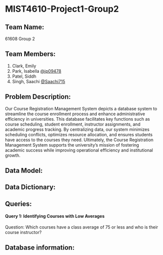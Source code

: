 # MIST4610-Project1-Group2

## Team Name:
61608 Group 2

## Team Members:
1. Clark, Emily
2. Park, Isabella [@jp09478](https://github.com/jp09478)
3. Patel, Siddh 
4. Singh, Saachi [@Saachi715](https://github.com/Saachi715)

## Problem Description:
Our Course Registration Management System depicts a database system to streamline the course enrollment process and enhance administrative efficiency in universities. This database facilitates key functions such as course scheduling, student enrollment, instructor assignments, and academic progress tracking. By centralizing data, our system minimizes scheduling conflicts, optimizes resource allocation, and ensures students have access to the courses they need. Ultimately, the Course Registration Management System supports the university’s mission of fostering academic success while improving operational efficiency and institutional growth.

## Data Model:

## Data Dictionary:

## Queries:
#### Query 1: Identifying Courses with Low Averages
Question: Which courses have a class average of 75 or less and who is their course instructor? 



## Database information:
